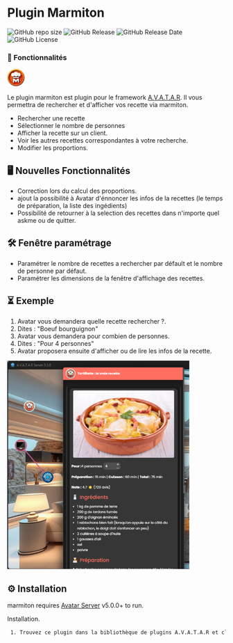 # Plugin Marmiton

![GitHub repo size](https://img.shields.io/github/repo-size/Domodom30/A.V.A.T.A.R-plugin-marmiton)
![GitHub Release](https://img.shields.io/badge/version-1.1.0-green)
![GitHub Release Date](https://img.shields.io/badge/Release_Date-02_avril_2025-yellow)
![GitHub License](https://img.shields.io/github/license/Domodom30/A.V.A.T.A.R-plugin-marmiton)

### 🧩 Fonctionnalités

<div style="text-align: left; margin: 10px 0">
<img src="./marmiton/assets/images/marmiton.png" width="40"/></div>

Le plugin marmiton est plugin pour le framework [A.V.A.T.A.R](https://github.com/Avatar-Home-Automation).
Il vous permettra de rechercher et d'afficher vos recette via marmiton.

- Rechercher une recette
- Sélectionner le nombre de personnes
- Afficher la recette sur un client.
- Voir les autres recettes correspondantes à votre recherche.
- Modifier les proportions.


## 🖥️ Nouvelles Fonctionnalités

- Correction lors du calcul des proportions.
- ajout la possibilité à Avatar d'énnoncer les infos de la recettes (le temps de préparation, la liste des ingédients)
- Possibilité de retourner à la selection des recettes dans n'importe quel askme ou de quitter.

## 🛠️ Fenêtre paramétrage

- Paramétrer le nombre de recettes a rechercher par défault et le nombre de personne par défaut.
- Paramétrer les dimensions de la fenêtre d'affichage des recettes.


## ⏳ Exemple

1. Avatar vous demandera quelle recette rechercher ?.
2. Dites : "Boeuf bourguignon"
3. Avatar vous demandera pour combien de personnes.
4. Dites : "Pour 4 personnes"
5. Avatar proposera ensuite d'afficher ou de lire les infos de la recette.

<div style="text-align: left; margin: 10px 0">
<img src="./marmiton/assets/images/window-m.png" width="420"/></div>

## ⚙️ Installation

marmiton requires [Avatar Server](https://github.com/Avatar-Home-Automation) v5.0.0+ to run.

Installation.

```sh
 1. Trouvez ce plugin dans la bibliothèque de plugins A.V.A.T.A.R et cliquez sur `installer`.
```
